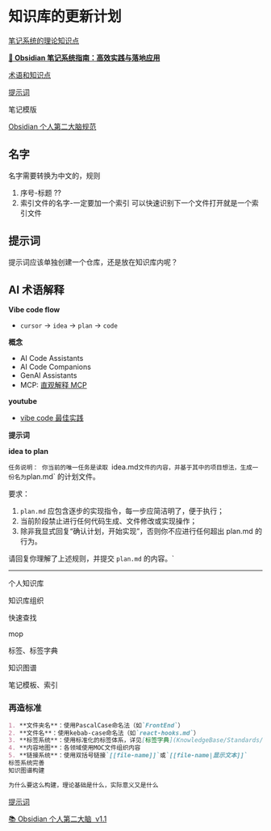 # 知识库的更新计划

[笔记系统的理论知识点](%E7%9F%A5%E8%AF%86%E5%BA%93%E7%9A%84%E6%9B%B4%E6%96%B0%E8%AE%A1%E5%88%92%201ee2048329b080fe9f45f1f6858f2826/%E7%AC%94%E8%AE%B0%E7%B3%BB%E7%BB%9F%E7%9A%84%E7%90%86%E8%AE%BA%E7%9F%A5%E8%AF%86%E7%82%B9%201ee2048329b080fda867c79dd4f8f2ff.md)

[**🚀 Obsidian 笔记系统指南：高效实践与落地应用**](%E7%9F%A5%E8%AF%86%E5%BA%93%E7%9A%84%E6%9B%B4%E6%96%B0%E8%AE%A1%E5%88%92%201ee2048329b080fe9f45f1f6858f2826/%F0%9F%9A%80%20Obsidian%20%E7%AC%94%E8%AE%B0%E7%B3%BB%E7%BB%9F%E6%8C%87%E5%8D%97%EF%BC%9A%E9%AB%98%E6%95%88%E5%AE%9E%E8%B7%B5%E4%B8%8E%E8%90%BD%E5%9C%B0%E5%BA%94%E7%94%A8%201ee2048329b08021beaac2cab62bc409.md)

[术语和知识点](%E7%9F%A5%E8%AF%86%E5%BA%93%E7%9A%84%E6%9B%B4%E6%96%B0%E8%AE%A1%E5%88%92%201ee2048329b080fe9f45f1f6858f2826/%E6%9C%AF%E8%AF%AD%E5%92%8C%E7%9F%A5%E8%AF%86%E7%82%B9%201ee2048329b080df926ffd9bd6608451.md)

[提示词](%E7%9F%A5%E8%AF%86%E5%BA%93%E7%9A%84%E6%9B%B4%E6%96%B0%E8%AE%A1%E5%88%92%201ee2048329b080fe9f45f1f6858f2826/%E6%8F%90%E7%A4%BA%E8%AF%8D%201ee2048329b0809d814acf00a15c3746.md)

笔记模版

[Obsidian 个人第二大脑规范](%E7%9F%A5%E8%AF%86%E5%BA%93%E7%9A%84%E6%9B%B4%E6%96%B0%E8%AE%A1%E5%88%92%201ee2048329b080fe9f45f1f6858f2826/Obsidian%20%E4%B8%AA%E4%BA%BA%E7%AC%AC%E4%BA%8C%E5%A4%A7%E8%84%91%E8%A7%84%E8%8C%83%201ee2048329b080c08221e3ee3a4bd908.md)

[](%E7%9F%A5%E8%AF%86%E5%BA%93%E7%9A%84%E6%9B%B4%E6%96%B0%E8%AE%A1%E5%88%92%201ee2048329b080fe9f45f1f6858f2826/%E6%97%A0%E6%A0%87%E9%A2%98%201ee2048329b0801aa955ddcac20899f1.md)

## 名字

名字需要转换为中文的，规则

1. 序号-标题 ??
2. 索引文件的名字-一定要加一个索引 可以快速识别下一个文件打开就是一个索引文件

## 提示词

提示词应该单独创建一个仓库，还是放在知识库内呢？

## AI 术语解释

**Vibe code flow**

- `cursor` -> `idea` -> `plan` -> `code`

**概念**

- AI Code Assistants
- AI Code Companions
- GenAI Assistants
- MCP: [直观解释 MCP](https://x.com/akshay_pachaar/status/1900170356494917936)

**youtube**

- [vibe code 最佳实践](https://www.youtube.com/watch?v=YWwS911iLhg)

**提示词**

**idea to plan**

`任务说明：
你当前的唯一任务是读取 `idea.md` 文件的内容，并基于其中的项目想法，生成一份名为 `plan.md` 的计划文件。

要求：
1. `plan.md` 应包含逐步的实现指令，每一步应简洁明了，便于执行；
2. 当前阶段禁止进行任何代码生成、文件修改或实现操作；
3. 除非我显式回复“确认计划，开始实现”，否则你不应进行任何超出 plan.md 的行为。

请回复你理解了上述规则，并提交 `plan.md` 的内容。`

---

个人知识库

知识库组织

快速查找

mop

标签、标签字典

知识图谱

笔记模板、索引

### 再造标准

```markdown
1. **文件夹名**：使用PascalCase命名法（如`FrontEnd`）
2. **文件名**：使用kebab-case命名法（如`react-hooks.md`）
3. **标签系统**：使用标准化的标签体系，详见[标签字典](KnowledgeBase/Standards/tags-dictionary.md)
4. **内容地图**：各领域使用MOC文件组织内容
5. **链接系统**：使用双括号链接`[[file-name]]`或`[[file-name|显示文本]]`
标签系统完善
知识图谱构建

为什么要这么构建，理论基础是什么，实际意义又是什么
```

[提示词](%E7%9F%A5%E8%AF%86%E5%BA%93%E7%9A%84%E6%9B%B4%E6%96%B0%E8%AE%A1%E5%88%92%201ee2048329b080fe9f45f1f6858f2826/%E6%8F%90%E7%A4%BA%E8%AF%8D%201ee2048329b0800f89a1c8649efd82d7.md)

[📚 Obsidian 个人第二大脑  v1.1](%E7%9F%A5%E8%AF%86%E5%BA%93%E7%9A%84%E6%9B%B4%E6%96%B0%E8%AE%A1%E5%88%92%201ee2048329b080fe9f45f1f6858f2826/%F0%9F%93%9A%20Obsidian%20%E4%B8%AA%E4%BA%BA%E7%AC%AC%E4%BA%8C%E5%A4%A7%E8%84%91%20v1%201%201ee2048329b080088617cbf59e422cbe.md)